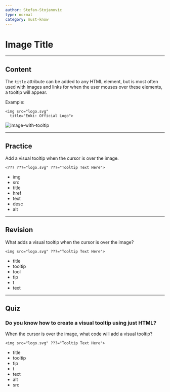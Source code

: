 ```yaml
---
author: Stefan-Stojanovic
type: normal
category: must-know
---
```


# Image Title


---

## Content

The `title` attribute can be added to any HTML element, but is most often used with images and links for when the user mouses over these elements, a tooltip will appear. 

Example:

```plain-text
<img src="logo.svg"
  title="Enki: Official Logo">
```

![image-with-tooltip](https://img.enkipro.com/5182be329afc3898f8f5fb4db11ceb08.png)


---

## Practice

Add a visual tooltip when the cursor is over the image.

`<??? ???="logo.svg" ???="Tooltip Text Here">`

- img
- src
- title
- href
- text
- desc
- alt


---

## Revision

What adds a visual tooltip when the cursor is over the image?

`<img src="logo.svg" ???="Tooltip Text Here">`

- title
- tooltip
- tool
- tip
- t
- text


---

## Quiz

### Do you know how to create a visual tooltip using just HTML?


When the cursor is over the image, what code will add a visual tooltip?

`<img src="logo.svg" ???="Tooltip Text Here">`

- title
- tooltip
- tip
- t
- text
- alt
- src
 
